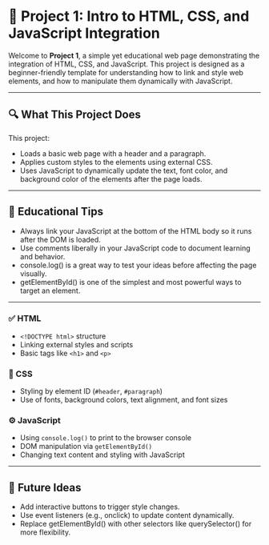 # 🛫 Project 1: Intro to HTML, CSS, and JavaScript Integration

Welcome to **Project 1**, a simple yet educational web page demonstrating the integration of HTML, CSS, and JavaScript. This project is designed as a beginner-friendly template for understanding how to link and style web elements, and how to manipulate them dynamically with JavaScript.

---

## 🔍 What This Project Does

This project:

- Loads a basic web page with a header and a paragraph.
- Applies custom styles to the elements using external CSS.
- Uses JavaScript to dynamically update the text, font color, and background color of the elements after the page loads.

---

## 🧠 Educational Tips
- Always link your JavaScript at the bottom of the HTML body so it runs after the DOM is loaded.
- Use comments liberally in your JavaScript code to document learning and behavior.
- console.log() is a great way to test your ideas before affecting the page visually.
- getElementById() is one of the simplest and most powerful ways to target an element.

---

### ✅ HTML
- `<!DOCTYPE html>` structure
- Linking external styles and scripts
- Basic tags like `<h1>` and `<p>`

### 🎨 CSS
- Styling by element ID (`#header`, `#paragraph`)
- Use of fonts, background colors, text alignment, and font sizes

### ⚙️ JavaScript
- Using `console.log()` to print to the browser console
- DOM manipulation via `getElementById()`
- Changing text content and styling with JavaScript

---

## 📝 Future Ideas
- Add interactive buttons to trigger style changes.
- Use event listeners (e.g., onclick) to update content dynamically.
- Replace getElementById() with other selectors like querySelector() for more flexibility.


